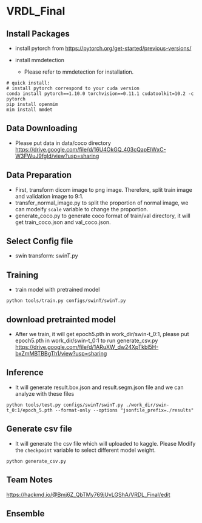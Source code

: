 # VRDL_Final

## Install Packages

* install pytorch from https://pytorch.org/get-started/previous-versions/

* install mmdetection
  * Please refer to mmdetection for installation.
```
# quick install:
# install pytorch correspond to your cuda version
conda install pytorch==1.10.0 torchvision==0.11.1 cudatoolkit=10.2 -c pytorch
pip install openmim
mim install mmdet
```
## Data Downloading
* Please put data in data/coco directory
https://drive.google.com/file/d/16U4OkGQ_403cQapEIWxC-W3FWuJ9fgId/view?usp=sharing

## Data Preparation
* First, transform dicom image to png image. Therefore, split train image and validation image to 9:1. 
* transfer_normal_image.py to split the proportion of normal image, we can modeify `scale` variable to change the proportion.
* generate_coco.py to generate coco format of train/val directory, it will get train_coco.json and val_coco.json.

## Select Config file
* swin transform: swinT.py

## Training
* train model with pretrained model
```
python tools/train.py configs/swinT/swinT.py
```
## download pretrainted model
* After we train, it will get epoch5.pth in work_dir/swin-t_0:1, please put epoch5.pth in work_dir/swin-t_0:1 to run generate_csv.py
https://drive.google.com/file/d/1ARuXW_dw24XpTkbl5H-bxZmMBTBBgTh1/view?usp=sharing

## Inference
* It will generate result.box.json and result.segm.json file and we can analyze with these files
```
python tools/test.py configs/swinT/swinT.py ./work_dir/swin-t_0:1/epoch_5.pth --format-only --options "jsonfile_prefix=./results"

```

## Generate csv file
* It will generate the csv file which will uploaded to kaggle. Please Modify the `checkpoint` variable to select different model weight.
```
python generate_csv.py
```

## Team Notes
https://hackmd.io/@Bmj6Z_QbTMy769jUvLGShA/VRDL_Final/edit

## Ensemble

